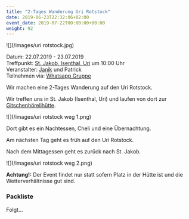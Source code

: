 ```yaml
---
title: "2-Tages Wanderung Uri Rotstock"
date: 2019-06-23T22:32:06+02:00
event_date: 2019-07-22T00:00:00+00:00
weight: 92
---
```


![](/images/uri rotstock.jpg)

Datum: 22.07.2019 - 23.07.2019  
Treffpunkt: [St. Jakob, Isenthal, Uri](https://map.geo.admin.ch/?lang=de&topic=ech&bgLayer=ch.swisstopo.pixelkarte-farbe&layers=ch.swisstopo.zeitreihen,ch.bfs.gebaeude_wohnungs_register,ch.bav.haltestellen-oev,ch.swisstopo.swisstlm3d-wanderwege&layers_visibility=false,false,false,false&layers_timestamp=18641231,,,&E=2682711&N=1195281&zoom=7&crosshair=marker) um 10:00 Uhr  
Veranstalter: [Janik](https://wa.me/+41792656076) und Patrick  
Teilnehmen via: [Whatsapp Gruppe](https://chat.whatsapp.com/ID)  

Wir machen eine 2-Tages Wanderung auf den Uri Rotstock. 

Wir treffen uns in St. Jakob (Isenthal, Uri) und laufen von dort zur [Gitschenhörelihütte](https://www.top-of-uri.ch/content/index.php/2-uncategorised/142-gitschenhoerelihuette).

![](/images/uri rotstock weg 1.png)

Dort gibt es ein Nachtessen, Cheli und eine Übernachtung.

Am nächsten Tag geht es früh auf den Uri Rotstock.

Nach dem Mittagessen geht es zurück nach St. Jakob.

![](/images/uri rotstock weg 2.png)

**Achtung!:** Der Event findet nur statt sofern Platz in der Hütte ist und die Wetterverhältnisse gut sind.

### Packliste

Folgt...